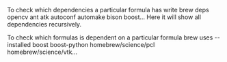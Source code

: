 To check which dependencies a particular formula has write 
     brew deps opencv
     ant atk autoconf automake bison boost...
Here it will show all dependencies recursively.

To check which formulas is dependent on a particular formula
    brew uses --installed boost
    boost-python homebrew/science/pcl homebrew/science/vtk...
